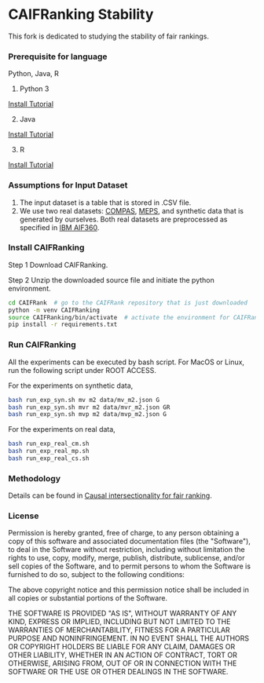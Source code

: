 # CAIFRanking Stability

This fork is dedicated to studying the stability of fair rankings.


### Prerequisite for language

Python, Java, R
1. Python 3 

[Install Tutorial](https://installpython3.com/)

2. Java

[Install Tutorial](https://docs.oracle.com/en/java/javase/14/install/overview-jdk-installation.html#GUID-8677A77F-231A-40F7-98B9-1FD0B48C346A)

3. R

[Install Tutorial](https://www.r-project.org/)


### Assumptions for Input Dataset

1. The input dataset is a table that is stored in .CSV file.
2. We use two real datasets: [COMPAS](https://github.com/IBM/AIF360/blob/master/aif360/data/raw/compas/README.md), [MEPS](https://github.com/IBM/AIF360/blob/master/aif360/data/raw/meps/README.md), and synthetic data that is generated by ourselves. Both real datasets are preprocessed as specified in [IBM AIF360](https://github.com/IBM/AIF360).

### Install CAIFRanking

Step 1 Download CAIFRanking.

Step 2 Unzip the downloaded source file and initiate the python environment.

```bash
cd CAIFRank  # go to the CAIFRank repository that is just downloaded
python -m venv CAIFRanking
source CAIFRanking/bin/activate  # activate the environment for CAIFRanking
pip install -r requirements.txt
```

### Run CAIFRanking

All the experiments can be executed by bash script. For MacOS or Linux, run the following script under ROOT ACCESS.

For the experiments on synthetic data,
```bash
bash run_exp_syn.sh mv m2 data/mv_m2.json G
bash run_exp_syn.sh mvr m2 data/mvr_m2.json GR
bash run_exp_syn.sh mvp m2 data/mvp_m2.json G
```

For the experiments on real data,
```bash
bash run_exp_real_cm.sh
bash run_exp_real_mp.sh
bash run_exp_real_cs.sh
```

### Methodology 

Details can be found in [Causal intersectionality for fair ranking](https://arxiv.org/abs/2006.08688).


### License

Permission is hereby granted, free of charge, to any person obtaining a copy of this software and associated documentation files (the "Software"), to deal in the Software without restriction, including without limitation the rights to use, copy, modify, merge, publish, distribute, sublicense, and/or sell copies of the Software, and to permit persons to whom the Software is furnished to do so, subject to the following conditions:

The above copyright notice and this permission notice shall be included in all copies or substantial portions of the Software.

THE SOFTWARE IS PROVIDED "AS IS", WITHOUT WARRANTY OF ANY KIND, EXPRESS OR IMPLIED, INCLUDING BUT NOT LIMITED TO THE WARRANTIES OF MERCHANTABILITY, FITNESS FOR A PARTICULAR PURPOSE AND NONINFRINGEMENT. IN NO EVENT SHALL THE AUTHORS OR COPYRIGHT HOLDERS BE LIABLE FOR ANY CLAIM, DAMAGES OR OTHER LIABILITY, WHETHER IN AN ACTION OF CONTRACT, TORT OR OTHERWISE, ARISING FROM, OUT OF OR IN CONNECTION WITH THE SOFTWARE OR THE USE OR OTHER DEALINGS IN THE SOFTWARE.
